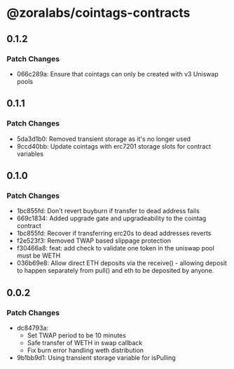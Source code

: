 # @zoralabs/cointags-contracts

## 0.1.2

### Patch Changes

- 066c289a: Ensure that cointags can only be created with v3 Uniswap pools

## 0.1.1

### Patch Changes

- 5da3d1b0: Removed transient storage as it's no longer used
- 9ccd40bb: Update cointags with erc7201 storage slots for contract variables

## 0.1.0

### Patch Changes

- 1bc855fd: Don't revert buyburn if transfer to dead address fails
- 669c1834: Added upgrade gate and upgradeability to the cointag contract
- 1bc855fd: Recover if transferring erc20s to dead addresses reverts
- f2e523f3: Removed TWAP based slippage protection
- f30466a8: feat: add check to validate one token in the uniswap pool must be WETH
- 036b69e8: Allow direct ETH deposits via the receive() - allowing deposit to happen separately from pull() and eth to be deposited by anyone.

## 0.0.2

### Patch Changes

- dc84793a:
  - Set TWAP period to be 10 minutes
  - Safe transfer of WETH in swap callback
  - Fix burn error handling weth distribution
- 9b1bb9d1: Using transient storage variable for isPulling
